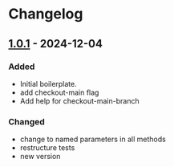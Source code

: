 # Changelog

## [1.0.1] - 2024-12-04

### Added

- Initial boilerplate.
- add checkout-main flag
- Add help for checkout-main-branch

### Changed

- change to named parameters in all methods
- restructure tests
- new version

[1.0.1]: https://github.com/inlavigo/gg_clone_dependencies/tag/%tag

